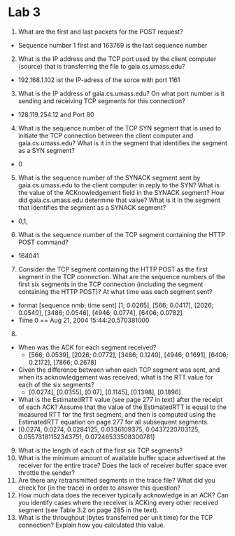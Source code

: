 # Lab 3 
1. What are the first and last packets for the POST request?
  * Sequence number 1 first and 163769 is the last sequence number
2. What is the IP address and the TCP port used by the client computer (source) that is transferring the file to gaia.cs.umass.edu?
  * 192.168.1.102 ist the IP-adress of the sorce with port 1161
3. What is the IP address of gaia.cs.umass.edu? On what port number is it sending and receiving TCP segments for this connection?
  * 128.119.254.12 and Port 80
4. What is the sequence number of the TCP SYN segment that is used to initiate the TCP connection between the client computer and gaia.cs.umass.edu? What is it in the segment that identifies the segment as a SYN segment?
  * 0
5. What is the sequence number of the SYNACK segment sent by gaia.cs.umass.edu to the client computer in reply to the SYN? What is the value of the ACKnowledgement field in the SYNACK segment? How did gaia.cs.umass.edu determine that value? What is it in the segment that identifies the segment as a SYNACK segment?
  * 0,1,
6. What is the sequence number of the TCP segment containing the HTTP POST command?
  * 164041
7. Consider the TCP segment containing the HTTP POST as the first segment in the TCP connection. What are the sequence numbers of the first six segments in the TCP connection (including the segment containing the HTTP POST)? At what time was each segment sent?
  * format [sequence nmb; time sent] [1; 0.0265], [566; 0.0417], [2026; 0.0540], [3486; 0.0546], [4946; 0.0774], [6406; 0.0782]
  * Time 0 == Aug 21, 2004 15:44:20.570381000
8. 
 * When was the ACK for each segment received?
   * [566; 0.0539], [2026; 0.0772], [3486; 0.1240], [4946; 0.1691], [6406; 0.2172], [7866; 0.2678]
 * Given the difference between when each TCP segment was sent, and when its acknowledgement was received, what is the RTT value for each of the six segments?
   * [0.0274], [0.0355], [0.07], [0.1145], [0.1398], [0.1896]
 * What is the EstimatedRTT value (see page 277 in text) after the receipt of each ACK? Assume that the value of the EstimatedRTT is equal to the measured RTT for the first segment, and then is computed using the EstimatedRTT equation on page 277 for all subsequent segments.
  * [0.0274, 0.0274, 0.0284125, 0.0336109375, 0.0437220703125, 0.05573181152343751, 0.07246533508300781]
9. What is the length of each of the first six TCP segments?
10. What is the minimum amount of available buffer space advertised at the receiver for the entire trace? Does the lack of receiver       buffer space ever throttle the sender?
11. Are there any retransmitted segments in the trace file? What did you check for (in the trace) in order to answer this question?
12. How much data does the receiver typically acknowledge in an ACK? Can you identify cases where the receiver is ACKing every other received segment (see Table 3.2 on page 285 in the text).
13. What is the throughput (bytes transferred per unit time) for the TCP connection? Explain how you calculated this value.
